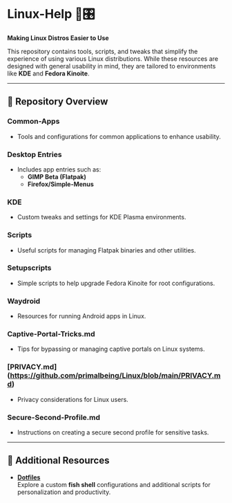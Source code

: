 # Linux-Help 🐧🎛️

**Making Linux Distros Easier to Use**

This repository contains tools, scripts, and tweaks that simplify the experience of using various Linux distributions. While these resources are designed with general usability in mind, they are tailored to environments like **KDE** and **Fedora Kinoite**.

---

## 📂 Repository Overview

### **Common-Apps**
- Tools and configurations for common applications to enhance usability.

### **Desktop Entries**
- Includes app entries such as:
  - **GIMP Beta (Flatpak)**  
  - **Firefox/Simple-Menus**

### **KDE**
- Custom tweaks and settings for KDE Plasma environments.

### **Scripts**
- Useful scripts for managing Flatpak binaries and other utilities.  

### **Setupscripts**
- Simple scripts to help upgrade Fedora Kinoite for root configurations.

### **Waydroid**
- Resources for running Android apps in Linux.

### **Captive-Portal-Tricks.md**
- Tips for bypassing or managing captive portals on Linux systems.

### [**PRIVACY.md**] (https://github.com/primalbeing/Linux/blob/main/PRIVACY.md)
- Privacy considerations for Linux users.

### **Secure-Second-Profile.md**
- Instructions on creating a secure second profile for sensitive tasks.

---

## 🔗 Additional Resources

- **[Dotfiles](https://github.com/boredsquirrel/dotfiles)**  
  Explore a custom **fish shell** configurations and additional scripts for personalization and productivity.
